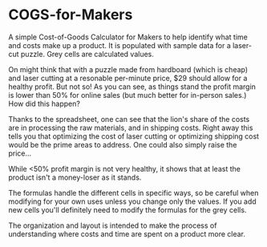 # COGS-for-Makers
A simple Cost-of-Goods Calculator for Makers to help identify what time and costs make up a product.
It is populated with sample data for a laser-cut puzzle. Grey cells are calculated values. 

On might think that with a puzzle made from hardboard (which is cheap) and laser cutting at a resonable per-minute price, $29 should allow for a healthy profit. But not so! As you can see, as things stand the profit margin is lower than 50% for online sales (but much better for in-person sales.) How did this happen?

Thanks to the spreadsheet, one can see that the lion's share of the costs are in processing the raw materials, and in shipping costs.
Right away this tells you that optimizing the cost of laser cutting or optimizing shipping cost would be the prime areas to address. One could also simply raise the price...

While <50% profit margin is not very healthy, it shows that at least the product isn't a money-loser as it stands.

The formulas handle the different cells in specific ways, so be careful when modifying for your own uses unless you change only the values. If you add new cells you'll definitely need to modify the formulas for the grey cells.

The organization and layout is intended to make the process of understanding where costs and time are spent on a product more clear.
